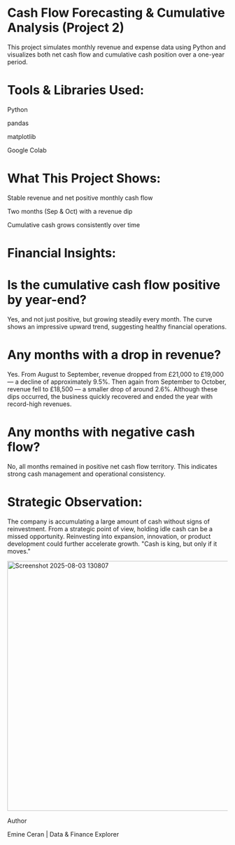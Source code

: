 # Cash Flow Forecasting & Cumulative Analysis (Project 2)
This project simulates monthly revenue and expense data using Python and visualizes both net cash flow and cumulative cash position over a one-year period.

# Tools & Libraries Used:
Python

pandas

matplotlib

Google Colab

# What This Project Shows:
Stable revenue and net positive monthly cash flow

Two months (Sep & Oct) with a revenue dip

Cumulative cash grows consistently over time

# Financial Insights:
# Is the cumulative cash flow positive by year-end?
Yes, and not just positive, but growing steadily every month. The curve shows an impressive upward trend, suggesting healthy financial operations.

# Any months with a drop in revenue?
Yes. From August to September, revenue dropped from £21,000 to £19,000 — a decline of approximately 9.5%.
Then again from September to October, revenue fell to £18,500 — a smaller drop of around 2.6%.
Although these dips occurred, the business quickly recovered and ended the year with record-high revenues.

#  Any months with negative cash flow?
No, all months remained in positive net cash flow territory. This indicates strong cash management and operational consistency.

 # Strategic Observation:
The company is accumulating a large amount of cash without signs of reinvestment.
From a strategic point of view, holding idle cash can be a missed opportunity.
Reinvesting into expansion, innovation, or product development could further accelerate growth.
"Cash is king, but only if it moves."



<img width="1212" height="572" alt="Screenshot 2025-08-03 130807" src="https://github.com/user-attachments/assets/d1a035bc-0824-4e86-bdb3-a77b4d073fd0" />


 
 Author

Emine Ceran  | Data & Finance Explorer
